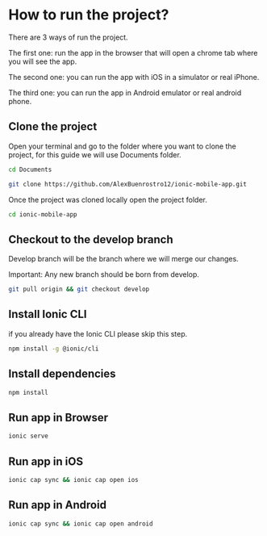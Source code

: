 # How to run the project?
There are 3 ways of run the project.

The first one: run the app in the browser that will open a chrome tab where you will see the app.

The second one: you can run the app with iOS in a simulator or real iPhone.

The third one: you can run the app in Android emulator or real android phone.

## Clone the project
Open your terminal and go to the folder where you want to clone the project, for this guide we will use Documents folder.
```bash
cd Documents

git clone https://github.com/AlexBuenrostro12/ionic-mobile-app.git
```
Once the project was cloned locally open the project folder.
```bash
cd ionic-mobile-app
```

## Checkout to the develop branch
Develop branch will be the branch where we will merge our changes.

Important: Any new branch should be born from develop.
```bash
git pull origin && git checkout develop
```

## Install Ionic CLI
if you already have the Ionic CLI please skip this step.
```bash
npm install -g @ionic/cli
```

## Install dependencies
```bash
npm install
```

## Run app in Browser
```bash
ionic serve
```

## Run app in iOS
```bash
ionic cap sync && ionic cap open ios
```

## Run app in Android
```bash
ionic cap sync && ionic cap open android
```